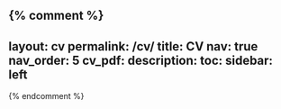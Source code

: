 {% comment %}
---
layout: cv
permalink: /cv/
title: CV
nav: true
nav_order: 5
cv_pdf:
description: 
toc:
  sidebar: left
---
{% endcomment %}
